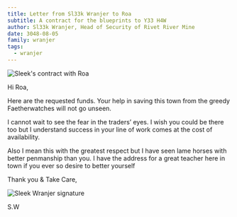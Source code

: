```yaml
---
title: Letter from Sl33k Wranjer to Roa
subtitle: A contract for the blueprints to Y33 H4W
author: Sl33k Wranjer, Head of Security of Rivet River Mine
date: 3048-08-05
family: wranjer
tags:
  - wranjer
---
```

![Sleek's contract with Roa](/static/img/sleek-roa-contract.jpg)

Hi Roa,

Here are the requested funds. Your help in saving this town from the greedy Faetherwatches will not go unseen.

I cannot wait to see the fear in the traders’ eyes. I wish you could be there too but I understand success in your line of work comes at the cost of availability.

Also I mean this with the greatest respect but I have seen lame horses with better penmanship than you. I have the address for a great teacher here in town if you ever so desire to better yourself

Thank you & Take Care,

![Sleek Wranjer signature](/static/img/sleek-signature-2.png)

S.W
